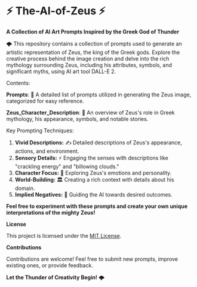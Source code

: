 # ⚡️ The-AI-of-Zeus ⚡️
**A Collection of AI Art Prompts Inspired by the Greek God of Thunder**

🌩️ This repository contains a collection of prompts used to generate an artistic representation of Zeus, the king of the Greek gods. Explore the creative process behind the image creation and delve into the rich mythology surrounding Zeus, including his attributes, symbols, and significant myths, using AI art tool DALL-E 2.

Contents:

**Prompts**: 📝 A detailed list of prompts utilized in generating the Zeus image, categorized for easy reference.

**Zeus_Character_Description**: 📜 An overview of Zeus's role in Greek mythology, his appearance, symbols, and notable stories.

Key Prompting Techniques:

1. **Vivid Descriptions:** ✍️ Detailed descriptions of Zeus's appearance, actions, and environment.
2. **Sensory Details:** ⚡️ Engaging the senses with descriptions like "crackling energy" and "billowing clouds."
3. **Character Focus:** 👑 Exploring Zeus's emotions and personality.
4. **World-Building:** 🏛️ Creating a rich context with details about his domain.
5. **Implied Negatives:** 🚫 Guiding the AI towards desired outcomes.
   
**Feel free to experiment with these prompts and create your own unique interpretations of the mighty Zeus!**

**License**

This project is licensed under the [MIT License](LICENSE).

**Contributions**

Contributions are welcome! Feel free to submit new prompts, improve existing ones, or provide feedback.

**Let the Thunder of Creativity Begin!** 🌩️
